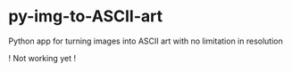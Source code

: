 # py-img-to-ASCII-art
Python app for turning images into ASCII art with no limitation in resolution

! Not working yet !

